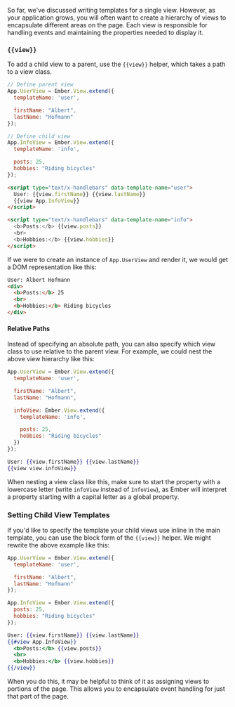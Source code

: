 So far, we've discussed writing templates for a single view. However, as your application grows, you will often want to create a hierarchy of views to encapsulate different areas on the page. Each view is responsible for handling events and maintaining the properties needed to display it.

### `{{view}}`

To add a child view to a parent, use the `{{view}}` helper, which takes a path to a view class.

```javascript
// Define parent view
App.UserView = Ember.View.extend({
  templateName: 'user',

  firstName: "Albert",
  lastName: "Hofmann"
});

// Define child view
App.InfoView = Ember.View.extend({
  templateName: 'info',

  posts: 25,
  hobbies: "Riding bicycles"
});
```

```html
<script type="text/x-handlebars" data-template-name="user">
  User: {{view.firstName}} {{view.lastName}}
  {{view App.InfoView}}
</script>
```

```html
<script type="text/x-handlebars" data-template-name="info">
  <b>Posts:</b> {{view.posts}}
  <br>
  <b>Hobbies:</b> {{view.hobbies}}
</script>
```

If we were to create an instance of `App.UserView` and render it, we would get
a DOM representation like this:

```html
User: Albert Hofmann
<div>
  <b>Posts:</b> 25
  <br>
  <b>Hobbies:</b> Riding bicycles
</div>
```

#### Relative Paths

Instead of specifying an absolute path, you can also specify which view class
to use relative to the parent view. For example, we could nest the above view
hierarchy like this:

```javascript
App.UserView = Ember.View.extend({
  templateName: 'user',

  firstName: "Albert",
  lastName: "Hofmann",

  infoView: Ember.View.extend({
    templateName: 'info',

    posts: 25,
    hobbies: "Riding bicycles"
  })
});
```

```handlebars
User: {{view.firstName}} {{view.lastName}}
{{view view.infoView}}
```

When nesting a view class like this, make sure to start the property with a lowercase
letter (write `infoView` instead of `InfoView`), as Ember will interpret a property starting with a capital letter as a
global property.

### Setting Child View Templates

If you'd like to specify the template your child views use inline in
the main template, you can use the block form of the `{{view}}` helper.
We might rewrite the above example like this:

```javascript
App.UserView = Ember.View.extend({
  templateName: 'user',

  firstName: "Albert",
  lastName: "Hofmann"
});

App.InfoView = Ember.View.extend({
  posts: 25,
  hobbies: "Riding bicycles"
});
```

```handlebars
User: {{view.firstName}} {{view.lastName}}
{{#view App.InfoView}}
  <b>Posts:</b> {{view.posts}}
  <br>
  <b>Hobbies:</b> {{view.hobbies}}
{{/view}}
```

When you do this, it may be helpful to think of it as assigning views to
portions of the page. This allows you to encapsulate event handling for just
that part of the page.

